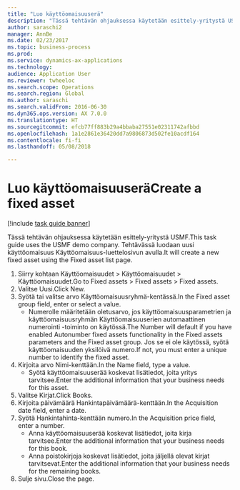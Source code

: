```yaml
--- 
title: "Luo käyttöomaisuuserä"
description: "Tässä tehtävän ohjauksessa käytetään esittely-yritystä USMF."
author: saraschi2
manager: AnnBe
ms.date: 02/23/2017
ms.topic: business-process
ms.prod: 
ms.service: dynamics-ax-applications
ms.technology: 
audience: Application User
ms.reviewer: twheeloc
ms.search.scope: Operations
ms.search.region: Global
ms.author: saraschi
ms.search.validFrom: 2016-06-30
ms.dyn365.ops.version: AX 7.0.0
ms.translationtype: HT
ms.sourcegitcommit: efcb77ff883b29a4bbaba27551e02311742afbbd
ms.openlocfilehash: 1a1e2861e36420dd7a9806873d502fe10acdf164
ms.contentlocale: fi-fi
ms.lasthandoff: 05/08/2018

---
```

# <a name="create-a-fixed-asset"></a><span data-ttu-id="5c59b-103">Luo käyttöomaisuuserä</span><span class="sxs-lookup"><span data-stu-id="5c59b-103">Create a fixed asset</span></span>

[!include [task guide banner](../../includes/task-guide-banner.md)]

<span data-ttu-id="5c59b-104">Tässä tehtävän ohjauksessa käytetään esittely-yritystä USMF.</span><span class="sxs-lookup"><span data-stu-id="5c59b-104">This task guide uses the USMF demo company.</span></span>  <span data-ttu-id="5c59b-105">Tehtävässä luodaan uusi käyttöomaisuus Käyttöomaisuus-luettelosivun avulla.</span><span class="sxs-lookup"><span data-stu-id="5c59b-105">It will create a new fixed asset using the Fixed asset list page.</span></span>

1. <span data-ttu-id="5c59b-106">Siirry kohtaan Käyttöomaisuudet > Käyttöomaisuudet > Käyttöomaisuudet.</span><span class="sxs-lookup"><span data-stu-id="5c59b-106">Go to Fixed assets > Fixed assets > Fixed assets.</span></span>
2. <span data-ttu-id="5c59b-107">Valitse Uusi.</span><span class="sxs-lookup"><span data-stu-id="5c59b-107">Click New.</span></span>
3. <span data-ttu-id="5c59b-108">Syötä tai valitse arvo Käyttöomaisuusryhmä-kentässä.</span><span class="sxs-lookup"><span data-stu-id="5c59b-108">In the Fixed asset group field, enter or select a value.</span></span>
    * <span data-ttu-id="5c59b-109">Numerolle määritetään oletusarvo, jos käyttöomaisuusparametrien ja käyttöomaisuusryhmän Käyttöomaisuuserien automaattinen numerointi -toiminto on käytössä.</span><span class="sxs-lookup"><span data-stu-id="5c59b-109">The Number will default if you have enabled Autonumber fixed assets functionality in the Fixed assets parameters and the Fixed asset group.</span></span>  <span data-ttu-id="5c59b-110">Jos se ei ole käytössä, syötä käyttöomaisuuden yksilöivä numero.</span><span class="sxs-lookup"><span data-stu-id="5c59b-110">If not, you must enter a unique number to identify the fixed asset.</span></span>  
4. <span data-ttu-id="5c59b-111">Kirjoita arvo Nimi-kenttään.</span><span class="sxs-lookup"><span data-stu-id="5c59b-111">In the Name field, type a value.</span></span>
    * <span data-ttu-id="5c59b-112">Syötä käyttöomaisuuserää koskevat lisätiedot, joita yritys tarvitsee.</span><span class="sxs-lookup"><span data-stu-id="5c59b-112">Enter the additional information that your business needs for this asset.</span></span>  
5. <span data-ttu-id="5c59b-113">Valitse Kirjat.</span><span class="sxs-lookup"><span data-stu-id="5c59b-113">Click Books.</span></span>
6. <span data-ttu-id="5c59b-114">Kirjoita päivämäärä Hankintapäivämäärä-kenttään.</span><span class="sxs-lookup"><span data-stu-id="5c59b-114">In the Acquisition date field, enter a date.</span></span>
7. <span data-ttu-id="5c59b-115">Syötä Hankintahinta-kenttään numero.</span><span class="sxs-lookup"><span data-stu-id="5c59b-115">In the Acquisition price field, enter a number.</span></span>
    * <span data-ttu-id="5c59b-116">Anna käyttöomaisuuserää koskevat lisätiedot, joita kirja tarvitsee.</span><span class="sxs-lookup"><span data-stu-id="5c59b-116">Enter the additional information that your business needs for this book.</span></span>  
    * <span data-ttu-id="5c59b-117">Anna poistokirjoja koskevat lisätiedot, joita jäljellä olevat kirjat tarvitsevat.</span><span class="sxs-lookup"><span data-stu-id="5c59b-117">Enter the additional information that your business needs for the remaining books.</span></span>  
8. <span data-ttu-id="5c59b-118">Sulje sivu.</span><span class="sxs-lookup"><span data-stu-id="5c59b-118">Close the page.</span></span>


